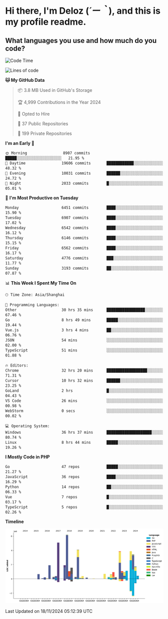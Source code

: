 # **Hi there, I'm Deloz (*´ー｀*), and this is my profile readme.**

## **What languages you use and how much do you code?**

<!--START_SECTION:waka-->
![Code Time](http://img.shields.io/badge/Code%20Time-5%2C068%20hrs%2053%20mins-blue)

![Lines of code](https://img.shields.io/badge/From%20Hello%20World%20I%27ve%20Written-43.6%20million%20lines%20of%20code-blue)

**🐱 My GitHub Data** 

> 📦 3.8 MB Used in GitHub's Storage 
 > 
> 🏆 4,999 Contributions in the Year 2024
 > 
> 💼 Opted to Hire
 > 
> 📜 37 Public Repositories 
 > 
> 🔑 199 Private Repositories 
 > 
**I'm an Early 🐤** 

```text
🌞 Morning                8907 commits        █████░░░░░░░░░░░░░░░░░░░░   21.95 % 
🌆 Daytime                19606 commits       ████████████░░░░░░░░░░░░░   48.32 % 
🌃 Evening                10031 commits       ██████░░░░░░░░░░░░░░░░░░░   24.72 % 
🌙 Night                  2033 commits        █░░░░░░░░░░░░░░░░░░░░░░░░   05.01 % 
```
📅 **I'm Most Productive on Tuesday** 

```text
Monday                   6451 commits        ████░░░░░░░░░░░░░░░░░░░░░   15.90 % 
Tuesday                  6907 commits        ████░░░░░░░░░░░░░░░░░░░░░   17.02 % 
Wednesday                6542 commits        ████░░░░░░░░░░░░░░░░░░░░░   16.12 % 
Thursday                 6146 commits        ████░░░░░░░░░░░░░░░░░░░░░   15.15 % 
Friday                   6562 commits        ████░░░░░░░░░░░░░░░░░░░░░   16.17 % 
Saturday                 4776 commits        ███░░░░░░░░░░░░░░░░░░░░░░   11.77 % 
Sunday                   3193 commits        ██░░░░░░░░░░░░░░░░░░░░░░░   07.87 % 
```


📊 **This Week I Spent My Time On** 

```text
🕑︎ Time Zone: Asia/Shanghai

💬 Programming Languages: 
Other                    30 hrs 35 mins      █████████████████░░░░░░░░   67.46 % 
Go                       8 hrs 49 mins       █████░░░░░░░░░░░░░░░░░░░░   19.44 % 
Vue.js                   3 hrs 4 mins        ██░░░░░░░░░░░░░░░░░░░░░░░   06.76 % 
JSON                     54 mins             ░░░░░░░░░░░░░░░░░░░░░░░░░   02.00 % 
TypeScript               51 mins             ░░░░░░░░░░░░░░░░░░░░░░░░░   01.88 % 

🔥 Editors: 
Chrome                   32 hrs 20 mins      ██████████████████░░░░░░░   71.31 % 
Cursor                   10 hrs 32 mins      ██████░░░░░░░░░░░░░░░░░░░   23.25 % 
GoLand                   2 hrs               █░░░░░░░░░░░░░░░░░░░░░░░░   04.43 % 
VS Code                  26 mins             ░░░░░░░░░░░░░░░░░░░░░░░░░   00.98 % 
WebStorm                 0 secs              ░░░░░░░░░░░░░░░░░░░░░░░░░   00.02 % 

💻 Operating System: 
Windows                  36 hrs 37 mins      ████████████████████░░░░░   80.74 % 
Linux                    8 hrs 44 mins       █████░░░░░░░░░░░░░░░░░░░░   19.26 % 
```

**I Mostly Code in PHP** 

```text
Go                       47 repos            █████░░░░░░░░░░░░░░░░░░░░   21.27 % 
JavaScript               36 repos            ████░░░░░░░░░░░░░░░░░░░░░   16.29 % 
Python                   14 repos            ██░░░░░░░░░░░░░░░░░░░░░░░   06.33 % 
Vue                      7 repos             █░░░░░░░░░░░░░░░░░░░░░░░░   03.17 % 
TypeScript               5 repos             █░░░░░░░░░░░░░░░░░░░░░░░░   02.26 % 
```



**Timeline**

![Lines of Code chart](https://raw.githubusercontent.com/deloz/deloz/main/assets/bar_graph.png)


 Last Updated on 18/11/2024 05:12:39 UTC
<!--END_SECTION:waka-->
